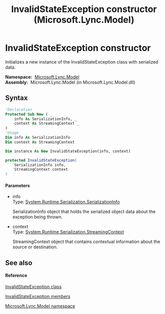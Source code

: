 ﻿---
title: InvalidStateException constructor  (Microsoft.Lync.Model)
TOCTitle: 'InvalidStateException constructor '
ms:assetid: M:Microsoft.Lync.Model.InvalidStateException.#ctor(System.Runtime.Serialization.SerializationInfo,System.Runtime.Serialization.StreamingContext)_DI_3_UC_OCS14MrefLyncWPF
ms:mtpsurl: https://msdn.microsoft.com/en-us/library/microsoft.lync.model.invalidstateexception.invalidstateexception(v=office.15)
ms:contentKeyID: 48594933
ms.date: 07/28/2014
mtps_version: v=office.15
f1_keywords:
- Microsoft.Lync.Model.InvalidStateException.InvalidStateException
dev_langs:
- CSharp
- JScript
- VB
- other
---

# InvalidStateException constructor

Initializes a new instance of the InvalidStateException class with serialized data.

**Namespace:**  [Microsoft.Lync.Model](microsoft-lync-model-namespace_2.md)  
**Assembly:**  Microsoft.Lync.Model (in Microsoft.Lync.Model.dll)

## Syntax

``` vb
'Declaration
Protected Sub New ( _
    info As SerializationInfo, _
    context As StreamingContext _
)
'Usage
Dim info As SerializationInfo
Dim context As StreamingContext

Dim instance As New InvalidStateException(info, context)
```

``` csharp
protected InvalidStateException(
    SerializationInfo info,
    StreamingContext context
)
```

#### Parameters

  - info  
    Type: [System.Runtime.Serialization.SerializationInfo](http://msdn2.microsoft.com/en-us/library/a9b6042e)  
    
    SerializationInfo object that holds the serialized object data about the exception being thrown.

<!-- end list -->

  - context  
    Type: [System.Runtime.Serialization.StreamingContext](http://msdn2.microsoft.com/en-us/library/t16abws5)  
    
    StreamingContext object that contains contextual information about the source or destination.

## See also

#### Reference

[InvalidStateException class](invalidstateexception-class-microsoft-lync-model_2.md)

[InvalidStateException members](invalidstateexception-members-microsoft-lync-model_2.md)

[Microsoft.Lync.Model namespace](microsoft-lync-model-namespace_2.md)

